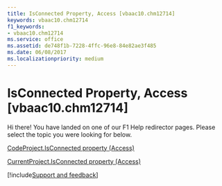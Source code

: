 ```yaml
---
title: IsConnected Property, Access [vbaac10.chm12714]
keywords: vbaac10.chm12714
f1_keywords:
- vbaac10.chm12714
ms.service: office
ms.assetid: de748f1b-7228-4ffc-96e8-84e82ae3f485
ms.date: 06/08/2017
ms.localizationpriority: medium
---
```



# IsConnected Property, Access [vbaac10.chm12714]

Hi there! You have landed on one of our F1 Help redirector pages. Please select the topic you were looking for below.

[CodeProject.IsConnected property (Access)](https://msdn.microsoft.com/library/09710a16-f269-0229-74ea-da128d95ff03%28Office.15%29.aspx)

[CurrentProject.IsConnected property (Access)](https://msdn.microsoft.com/library/04e1123b-ad18-9ebc-3dec-f49bcc16d5a0%28Office.15%29.aspx)

[!include[Support and feedback](~/includes/feedback-boilerplate.md)]